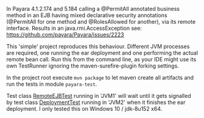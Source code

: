 In Payara 4.1.2.174 and 5.184 calling a @PermitAll annotated business method in an EJB having mixed declarative security annotations (@PermitAll for one method and @RolesAllowed for another), 
via its remote interface. Results in an java.rmi.AccessException see: https://github.com/payara/Payara/issues/2223

This 'simple' project reproduces this behaviour. Different JVM processes are required, 
one running the ear deployment and one performing the actual remote bean call. 
Run this from the command line, as your IDE might use its own TestRunner ignoring the maven-surefire-plugin forking settings.

In the project root execute `mvn package` to let maven create all artifacts and run the tests in module `payara-test`.

Test class [RemoteEJBTest](payara-test/src/test/java/com/mycompany/poc/RemoteEJBTest.java) running in 'JVM1' will wait until it gets signalled by test class [DeploymentTest](payara-test/src/test/java/com/mycompany/poc/DeploymentTest.java) running in 'JVM2' when it finishes the ear deployment. I only tested this on Windows 10 / jdk-8u152 x64.
